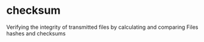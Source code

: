 # checksum
Verifying the integrity of transmitted files by calculating and comparing Files hashes and checksums
